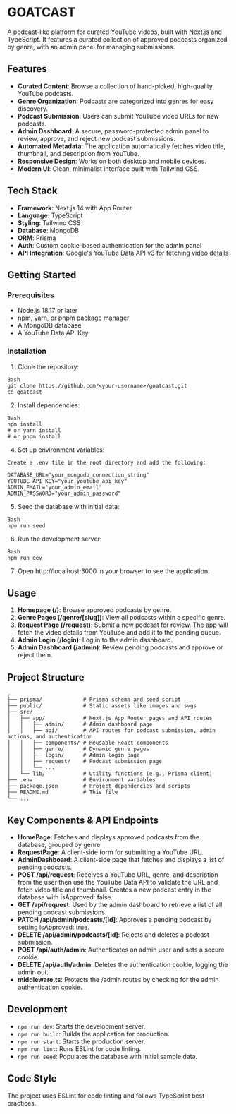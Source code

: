 # GOATCAST

A podcast-like platform for curated YouTube videos, built with Next.js and TypeScript. It features a curated collection of approved podcasts organized by genre, with an admin panel for managing submissions.

## Features

- **Curated Content**: Browse a collection of hand-picked, high-quality YouTube podcasts.
- **Genre Organization**: Podcasts are categorized into genres for easy discovery.
- **Podcast Submission**: Users can submit YouTube video URLs for new podcasts.
- **Admin Dashboard**: A secure, password-protected admin panel to review, approve, and reject new podcast submissions.
- **Automated Metadata**: The application automatically fetches video title, thumbnail, and description from YouTube.
- **Responsive Design**: Works on both desktop and mobile devices.
- **Modern UI**: Clean, minimalist interface built with Tailwind CSS.

## Tech Stack

- **Framework**: Next.js 14 with App Router
- **Language**: TypeScript
- **Styling**: Tailwind CSS
- **Database**: MongoDB
- **ORM**: Prisma
- **Auth**: Custom cookie-based authentication for the admin panel
- **API Integration**: Google's YouTube Data API v3 for fetching video details

## Getting Started

### Prerequisites

- Node.js 18.17 or later
- npm, yarn, or pnpm package manager
- A MongoDB database
- A YouTube Data API Key

### Installation

1. Clone the repository:
```
Bash
git clone https://github.com/<your-username>/goatcast.git
cd goatcast
```

2. Install dependencies:
```
Bash
npm install
# or yarn install
# or pnpm install
```

4. Set up environment variables:
```
Create a .env file in the root directory and add the following:

DATABASE_URL="your_mongodb_connection_string"
YOUTUBE_API_KEY="your_youtube_api_key"
ADMIN_EMAIL="your_admin_email"
ADMIN_PASSWORD="your_admin_password"
```

5. Seed the database with initial data:
```
Bash
npm run seed
```

6. Run the development server:
```
Bash
npm run dev
```

7. Open http://localhost:3000 in your browser to see the application.

## Usage

1. **Homepage (/)**: Browse approved podcasts by genre.
2. **Genre Pages (/genre/[slug])**: View all podcasts within a specific genre.
3. **Request Page (/request)**: Submit a new podcast for review. The app will fetch the video details from YouTube and add it to the pending queue.
4. **Admin Login (/login)**: Log in to the admin dashboard.
5. **Admin Dashboard (/admin)**: Review pending podcasts and approve or reject them.

## Project Structure
```
.
├── prisma/             # Prisma schema and seed script
├── public/             # Static assets like images and svgs
├── src/
│   ├── app/            # Next.js App Router pages and API routes
│   │   ├── admin/      # Admin dashboard page
│   │   ├── api/        # API routes for podcast submission, admin actions, and authentication
│   │   ├── components/ # Reusable React components
│   │   ├── genre/      # Dynamic genre pages
│   │   ├── login/      # Admin login page
│   │   ├── request/    # Podcast submission page
│   │   └── ...
│   └── lib/            # Utility functions (e.g., Prisma client)
├── .env                # Environment variables
├── package.json        # Project dependencies and scripts
├── README.md           # This file
└── ...
```

## Key Components & API Endpoints

- **HomePage**: Fetches and displays approved podcasts from the database, grouped by genre.
- **RequestPage**: A client-side form for submitting a YouTube URL.
- **AdminDashboard**: A client-side page that fetches and displays a list of pending podcasts.
- **POST /api/request**: Receives a YouTube URL, genre, and description from the user then use the YouTube Data API to validate the URL and fetch video title and thumbnail. Creates a new podcast entry in the database with isApproved: false.
- **GET /api/request**: Used by the admin dashboard to retrieve a list of all pending podcast submissions.
- **PATCH /api/admin/podcasts/[id]**: Approves a pending podcast by setting isApproved: true.
- **DELETE /api/admin/podcasts/[id]**: Rejects and deletes a podcast submission.
- **POST /api/auth/admin**: Authenticates an admin user and sets a secure cookie.
- **DELETE /api/auth/admin**: Deletes the authentication cookie, logging the admin out.
- **middleware.ts**: Protects the /admin routes by checking for the admin authentication cookie.

## Development

- `npm run dev`: Starts the development server.
- `npm run build`: Builds the application for production.
- `npm run start`: Starts the production server.
- `npm run lint`: Runs ESLint for code linting.
- `npm run seed`: Populates the database with initial sample data.

## Code Style

The project uses ESLint for code linting and follows TypeScript best practices.
